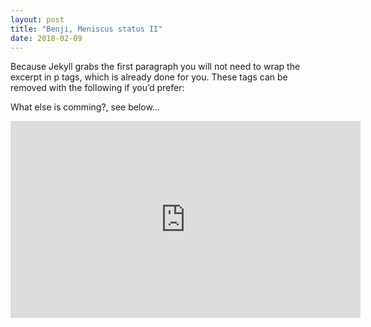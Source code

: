 ```yaml
---
layout: post
title: "Benji, Meniscus status II"
date: 2018-02-09
---
```

Because Jekyll grabs the first paragraph you will not need to wrap the excerpt in p tags, which is already done for you. These tags can be removed with the following if you’d prefer:


What else is comming?, see below…

<iframe width="560" height="315" src="https://www.youtube.com/embed/zsTS0f19mp8" frameborder="0" allow="autoplay; encrypted-media" allowfullscreen></iframe>
